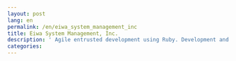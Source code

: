 ```yaml
---
layout: post
lang: en
permalink: /en/eiwa_system_management_inc
title: Eiwa System Management, Inc.
description: ' Agile entrusted development using Ruby. Development and management for chat service idobata. '
categories: 
---
```

